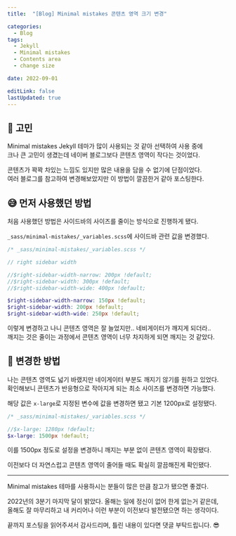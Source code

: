 ```yaml
---
title:  "[Blog] Minimal mistakes 콘텐츠 영역 크기 변경"

categories:
  - Blog
tags:
  - Jekyll
  - Minimal mistakes
  - Contents area
  - change size

date: 2022-09-01

editLink: false
lastUpdated: true
---
```


## 🤔 고민
Minimal mistakes Jekyll 테마가 많이 사용되는 것 같아 선택하여 사용 중에  
크나 큰 고민이 생겼는데 네이버 블로그보다 콘텐츠 영역이 작다는 것이었다.

콘텐츠가 꽉꽉 차있는 느낌도 있지만 많은 내용을 담을 수 없기에 단점이었다.  
여러 블로그를 참고하여 변경해보았지만 이 방법이 깔끔한거 같아 포스팅한다.

## 😅 먼저 사용했던 방법
처음 사용했던 방법은 사이드바의 사이즈를 줄이는 방식으로 진행하게 됐다.  

`_sass/minimal-mistakes/_variables.scss`에 사이드바 관련 값을 변경했다.

```scss
/* _sass/minimal-mistakes/_variables.scss */

// right sidebar width

//$right-sidebar-width-narrow: 200px !default;
//$right-sidebar-width: 300px !default;
//$right-sidebar-width-wide: 400px !default;

$right-sidebar-width-narrow: 150px !default;
$right-sidebar-width: 200px !default;
$right-sidebar-width-wide: 250px !default;
```

이렇게 변경하고 나니 콘텐츠 영역은 잘 늘었지만.. 네비게이터가 깨지게 되더라..  
깨지는 것은 줄이는 과정에서 콘텐츠 영역이 너무 차지하게 되면 깨지는 것 같았다.

## 🔧 변경한 방법
나는 콘텐츠 영역도 넓기 바랬지만 네이게이터 부분도 깨지기 않기를 원하고 있었다.  
확인해보니 콘텐츠가 반응형으로 작아지게 되는 최소 사이즈를 변경하면 가능했다.

해당 값은 `x-large`로 지정된 변수에 값을 변경하면 됐고 기본 1200px로 설정됐다.

```scss
/* _sass/minimal-mistakes/_variables.scss */

//$x-large: 1280px !default;
$x-large: 1500px !default;
```

이를 1500px 정도로 설정을 변경하니 깨지는 부분 없이 콘텐츠 영역이 확장됐다.

이전보다 더 자연스럽고 콘텐츠 영역이 줄어들 때도 확실히 깔끔해진게 확인됐다.

---

Minimal mistakes 테마를 사용하시는 분들이 많은 만큼 참고가 됐으면 좋겠다.  

2022년의 3분기 마지막 달이 밝았다. 올해는 일에 정신이 없어 한게 없는거 같은데,  
올해도 잘 마무리하고 내 커리어나 이런 부분이 이전보다 발전됐으면 하는 생각이다.

끝까지 포스팅을 읽어주셔서 감사드리며, 틀린 내용이 있다면 댓글 부탁드립니다. 😎